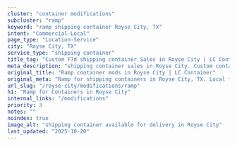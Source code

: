 ```yaml
---
cluster: "container modifications"
subcluster: "ramp"
keyword: "ramp shipping container Royse City, TX"
intent: "Commercial-Local"
page_type: "Location-Service"
city: "Royse City, TX"
service_type: "shipping container"
title_tag: "Custom F7d shipping container Sales in Royse City | LC Container"
meta_description: "shipping container sales in Royse City. Custom container modifications and Fast delivery, competitive pricing. Serving modifications area. Quote ID: GL8. Call (214) 524-4168 for your free quote today."
original_title: "Ramp container mods in Royse City | LC Container"
original_meta: "Ramp for shipping containers in Royse City, TX. Local fabrication & pro install. LC Container — Since 2003. Get a quote."
url_slug: "/royse-city/modifications/ramp"
h1: "Ramp for Containers in Royse City"
internal_links: "/modifications"
priority: 3
notes: ""
noindex: true
image_alt: "shipping container available for delivery in Royse City"
last_updated: "2025-10-20"
---
```


<!-- TODO: Add unique city/inventory copy, images, and internal links here. -->
